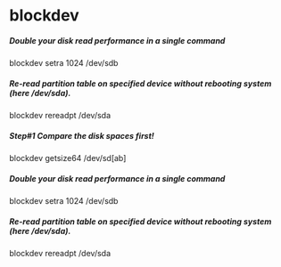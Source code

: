 # blockdev

##### Double your disk read performance in a single command

   blockdev  setra 1024 /dev/sdb

##### Re-read partition table on specified device without rebooting system (here /dev/sda).

   blockdev  rereadpt /dev/sda

##### Step#1   Compare the disk spaces first!

   blockdev  getsize64 /dev/sd[ab]

##### Double your disk read performance in a single command

   blockdev  setra 1024 /dev/sdb

##### Re-read partition table on specified device without rebooting system (here /dev/sda).

   blockdev  rereadpt /dev/sda
